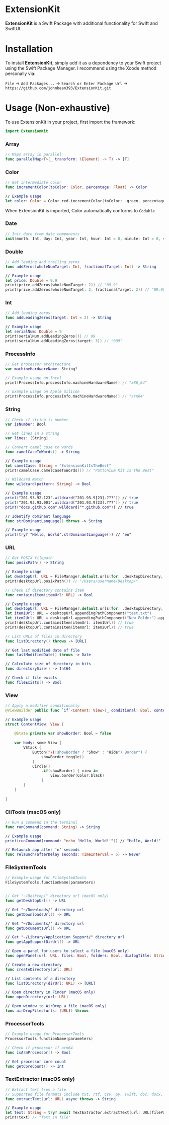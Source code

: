 # ExtensionKit

**ExtensionKit** is a Swift Package with additional functionality for Swift and SwiftUI.

# Installation

To install **ExtensionKit**, simply add it as a dependency to your Swift project using the Swift Package Manager. I recommend using the Xcode method personally via:

`File` → `Add Packages...` → `Search or Enter Package Url` → `https://github.com/johnbean393/ExtensionKit.git`

# Usage (Non-exhaustive)

To use ExtensionKit in your project, first import the framework:
```Swift
import ExtensionKit
```

### Array
```Swift
// Maps array in parallel
func parallelMap<T>(_ transform: (Element) -> T) -> [T]
```

### Color
```Swift
// Get intermediate color
func incrementColor(toColor: Color, percentage: Float) -> Color

// Example usage
let color: Color = Color.red.incrementColor(toColor: .green, percentage: 0.5) // Gives 50-50 mix between the colors red and green
```
When ExtensionKit is imported, Color automatically conforms to `Codable`

### Date
```Swift
// Init date from date components
init(month: Int, day: Int, year: Int, hour: Int = 0, minute: Int = 0, second: Int = 0)
```

### Double
```Swift
// Add leading and trailing zeros
func addZeros(wholeNumTarget: Int, fractionalTarget: Int) -> String

// Example usage
let price: Double = 9.9
print(price.addZeros(wholeNumTarget: 2)) // "09.9"
print(price.addZeros(wholeNumTarget: 2, fractionalTarget: 2)) // "09.90"
```

### Int
```Swift
// Add leading zeros
func addLeadingZeros(target: Int = 2) -> String

// Example usage
let serialNum: Double = 9
print(serialNum.addLeadingZeros()) // 09
print(serialNum.addLeadingZeros(target: 3)) // "009"
```

### ProcessInfo
```Swift
// Get processor architecture
var machineHardwareName: String?

// Example usage on Intel
print(ProcessInfo.processInfo.machineHardwareName!) // "x86_64"

// Example usage on Apple Silicon
print(ProcessInfo.processInfo.machineHardwareName!) // "arm64"
```

### String
```Swift
// Check if string is number
var isNumber: Bool

// Get lines in a string
var lines: [String]

// Convert camel case to words
func camelCaseToWords() -> String

// Example usage
let camelCase: String = "ExtensionKitIsTheBest"
print(camelCase.camelCaseToWords()) // "Pattonium Kit Is The Best"

// Wildcard match
func wildcard(pattern: String) -> Bool

// Example usage
print("201.93.92.123".wildcard("201.93.9[23].???")) // true
print("201.93.93.001".wildcard("201.93.9[23].???")) // true
print("docs.github.com".wildcard("*.github.com")) // true

// Identify dominant language
func strDominantLanguage() throws -> String

// Example usage
print(try? "Hello, World".strDominantLanguage()) // "en"
```

### URL
```Swift
// Get POSIX filepath
func posixPath() -> String

// Example usage
let desktopUrl: URL = FileManager.default.urls(for: .desktopDirectory, in: .userDomainMask)[0]
print(desktopUrl.posixPath()) // "/Users/username/Desktop/"

// Check if directory contains item
func containsItem(itemUrl: URL) -> Bool

// Example usage
let desktopUrl: URL = FileManager.default.urls(for: .desktopDirectory, in: .userDomainMask)[0]
let item1Url: URL = desktopUrl.appendingPathComponent("test.txt")
let item2Url: URL = desktopUrl.appendingPathComponent("New Folder").appendingPathComponent("test.txt")
print(desktopUrl.containsItem(itemUrl: item1Url)) // true
print(desktopUrl.containsItem(itemUrl: item2Url)) // true

// List URLs of files in directory
func listDirectory() throws -> [URL]

// Get last modified date of file
func lastModifiedDate() throws -> Date

// Calculate size of directory in bits
func directorySize() -> Int64

// Check if file exists
func fileExists() -> Bool
```

### View
```Swift
// Apply a modifier conditionally
@ViewBuilder public func `if`<Content: View>(_ conditional: Bool, content: (Self) -> Content) -> some View

// Example usage
struct ContentView: View {
	
	@State private var showBorder: Bool = false
	
    var body: some View {
        VStack {
		    Button("\(!showBorder ? "Show" : "Hide") Border") {
		        showBorder.toggle()
		    }
		    Circle()
		        .if(showBorder) { view in
		            view.border(Color.black)
		        }
        }
	}
	
}
```

### CliTools (macOS only)
```Swift
// Run a command in the terminal
func runCommand(command: String) -> String

// Example usage
print(runCommand(command: "echo 'Hello, World!'")) // "Hello, World!"

// Relaunch app after 'n' seconds
func relaunch(afterDelay seconds: TimeInterval = 5) -> Never
```

### FileSystemTools
```Swift
// Example usage for FileSystemTools
FileSystemTools.functionName(parameters)


// Get "~/Desktop/" directory url (macOS only)
func getDesktopUrl() -> URL

// Get "~/Downloads/" directory url
func getDownloadsUrl() -> URL

// Get "~/Documents/" directory url
func getDocumentsUrl() -> URL

// Get "~/Library/Application Support/" directory url
func getAppSupportDirUrl() -> URL

// Open a panel for users to select a file (macOS only)
func openPanel(url: URL, files: Bool, folders: Bool, dialogTitle: String) throws -> URL

// Create a new directory
func createDirectory(url: URL)

// List contents of a directory
func listDirectory(dirUrl: URL) -> [URL]

// Open directory in Finder (macOS only)
func openDirectory(url: URL)

// Open window to AirDrop a file (macOS only)
func airDropFiles(urls: [URL]) throws
```

### ProcessorTools
```Swift
// Example usage for ProcessorTools
ProcessorTools.functionName(parameters)

// Check if processor if arm64
func isArmProcessor() -> Bool

// Get processor core count
func getCoreCount() -> Int
```

### TextExtractor (macOS only)
```Swift
// Extract text from a file
// Supported file formats include txt, rtf, csv, py, swift, doc, docx, docm, pages, pptx, pdf, png, jpg, bmp, jpeg, tiff, webp, heic, and any other file that uses UTF8 encoding
func extractText(url: URL) async throws -> String

// Example usage
let text: String = try? await TextExtractor.extractText(url: URL(filePath: "/Users/username/Desktop/test.txt"))
print(text) // "Text in file" 
```
